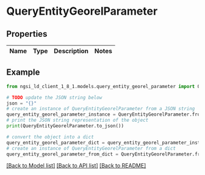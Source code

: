 # QueryEntityGeorelParameter


## Properties

Name | Type | Description | Notes
------------ | ------------- | ------------- | -------------

## Example

```python
from ngsi_ld_client_1_8_1.models.query_entity_georel_parameter import QueryEntityGeorelParameter

# TODO update the JSON string below
json = "{}"
# create an instance of QueryEntityGeorelParameter from a JSON string
query_entity_georel_parameter_instance = QueryEntityGeorelParameter.from_json(json)
# print the JSON string representation of the object
print(QueryEntityGeorelParameter.to_json())

# convert the object into a dict
query_entity_georel_parameter_dict = query_entity_georel_parameter_instance.to_dict()
# create an instance of QueryEntityGeorelParameter from a dict
query_entity_georel_parameter_from_dict = QueryEntityGeorelParameter.from_dict(query_entity_georel_parameter_dict)
```
[[Back to Model list]](../README.md#documentation-for-models) [[Back to API list]](../README.md#documentation-for-api-endpoints) [[Back to README]](../README.md)


